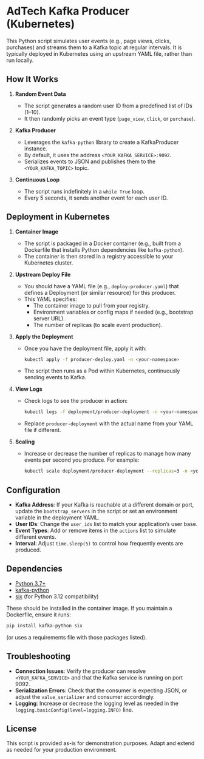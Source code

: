 # AdTech Kafka Producer (Kubernetes)

This Python script simulates user events (e.g., page views, clicks, purchases) and streams them to a Kafka topic at regular intervals. It is typically deployed in Kubernetes using an upstream YAML file, rather than run locally.

## How It Works

1. **Random Event Data**  
   - The script generates a random user ID from a predefined list of IDs (1–10).
   - It then randomly picks an event type (`page_view`, `click`, or `purchase`).

2. **Kafka Producer**  
   - Leverages the `kafka-python` library to create a KafkaProducer instance.
   - By default, it uses the address `<YOUR_KAFKA_SERVICE>:9092`.
   - Serializes events to JSON and publishes them to the `<YOUR_KAFKA_TOPIC>` topic.

3. **Continuous Loop**  
   - The script runs indefinitely in a `while True` loop.
   - Every 5 seconds, it sends another event for each user ID.

## Deployment in Kubernetes

1. **Container Image**  
   - The script is packaged in a Docker container (e.g., built from a Dockerfile that installs Python dependencies like `kafka-python`).
   - The container is then stored in a registry accessible to your Kubernetes cluster.

2. **Upstream Deploy File**  
   - You should have a YAML file (e.g., `deploy-producer.yaml`) that defines a Deployment (or similar resource) for this producer.
   - This YAML specifies:
     - The container image to pull from your registry.
     - Environment variables or config maps if needed (e.g., bootstrap server URL).
     - The number of replicas (to scale event production).

3. **Apply the Deployment**  
   - Once you have the deployment file, apply it with:
     ```bash
     kubectl apply -f producer-deploy.yaml -n <your-namespace>
     ```
   - The script then runs as a Pod within Kubernetes, continuously sending events to Kafka.

4. **View Logs**  
   - Check logs to see the producer in action:
     ```bash
     kubectl logs -f deployment/producer-deployment -n <your-namespace>
     ```
   - Replace `producer-deployment` with the actual name from your YAML file if different.

5. **Scaling**  
   - Increase or decrease the number of replicas to manage how many events per second you produce. For example:
     ```bash
     kubectl scale deployment/producer-deployment --replicas=3 -n <your-namespace>
     ```

## Configuration

- **Kafka Address**: If your Kafka is reachable at a different domain or port, update the `bootstrap_servers` in the script or set an environment variable in the deployment YAML.
- **User IDs**: Change the `user_ids` list to match your application’s user base.
- **Event Types**: Add or remove items in the `actions` list to simulate different events.
- **Interval**: Adjust `time.sleep(5)` to control how frequently events are produced.

## Dependencies

- [Python 3.7+](https://www.python.org/downloads/)  
- [kafka-python](https://pypi.org/project/kafka-python/)  
- [six](https://pypi.org/project/six/) (for Python 3.12 compatibility)  

These should be installed in the container image. If you maintain a Dockerfile, ensure it runs:
```bash
pip install kafka-python six
```
(or uses a requirements file with those packages listed).

## Troubleshooting

- **Connection Issues**: Verify the producer can resolve `<YOUR_KAFKA_SERVICE>` and that the Kafka service is running on port 9092.  
- **Serialization Errors**: Check that the consumer is expecting JSON, or adjust the `value_serializer` and consumer accordingly.  
- **Logging**: Increase or decrease the logging level as needed in the `logging.basicConfig(level=logging.INFO)` line.

## License

This script is provided as-is for demonstration purposes. Adapt and extend as needed for your production environment.
